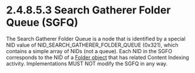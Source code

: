 <html dir="LTR" xmlns:mshelp="http://msdn.microsoft.com/mshelp" xmlns:ddue="http://ddue.schemas.microsoft.com/authoring/2003/5" xmlns:xlink="http://www.w3.org/1999/xlink" xmlns:tool="http://www.microsoft.com/tooltip">
    <head>
        <meta http-equiv="Content-Type" content="text/html; CHARSET=utf-8"></meta>
        <meta name="save" content="history"></meta>
        <title>2.4.8.5.3 Search Gatherer Folder Queue (SGFQ)</title>
        <xml>
            <mshelp:toctitle title="2.4.8.5.3 Search Gatherer Folder Queue (SGFQ)"></mshelp:toctitle>
            <mshelp:rltitle title="[MS-PST]: Search Gatherer Folder Queue (SGFQ)"></mshelp:rltitle>
            <mshelp:keyword index="A" term="5dd87c45-5f2d-4945-b7e3-2612bd1a94d3"></mshelp:keyword>
            <mshelp:attr name="DCSext.ContentType" value="open specification"></mshelp:attr>
            <mshelp:attr name="AssetID" value="5dd87c45-5f2d-4945-b7e3-2612bd1a94d3"></mshelp:attr>
            <mshelp:attr name="TopicType" value="kbRef"></mshelp:attr>
            <mshelp:attr name="DCSext.Title" value="[MS-PST]: Search Gatherer Folder Queue (SGFQ)" />
        </xml>
    </head>
    <body>
        <div id="header">
            <h1 class="heading">2.4.8.5.3 Search Gatherer Folder Queue (SGFQ)</h1>
        </div>
        <div id="mainSection">
            <div id="mainBody">
                <div id="allHistory" class="saveHistory"></div>
                <div id="sectionSection0" class="section" name="collapseableSection">
                    

<p>The Search Gatherer Folder Queue is a node that is
identified by a special NID value of NID_SEARCH_GATHERER_FOLDER_QUEUE (0x321),
which contains a simple array of NIDs (not a queue). Each NID in the SGFO
corresponds to the NID of a <a href="08220cc9-69b1-4072-a2e7-2a0ff201d505.md#gt_0682daa7-c1b8-419b-8a32-6048833d0b72">Folder
object</a> that has related Content Indexing activity. Implementations MUST NOT
modify the SGFQ in any way.</p>
                </div>
            </div>
        </div>
    </body>
</html>